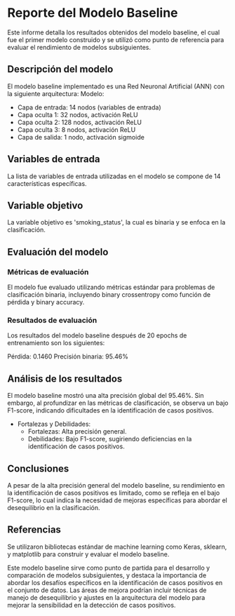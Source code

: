 # Reporte del Modelo Baseline

Este informe detalla los resultados obtenidos del modelo baseline, el cual fue el primer modelo construido y se utilizó como punto de referencia para evaluar el rendimiento de modelos subsiguientes.

## Descripción del modelo

El modelo baseline implementado es una Red Neuronal Artificial (ANN) con la siguiente arquitectura:
Modelo:
- Capa de entrada: 14 nodos (variables de entrada)
- Capa oculta 1: 32 nodos, activación ReLU
- Capa oculta 2: 128 nodos, activación ReLU
- Capa oculta 3: 8 nodos, activación ReLU
- Capa de salida: 1 nodo, activación sigmoide

## Variables de entrada

La lista de variables de entrada utilizadas en el modelo se compone de 14 características específicas.

## Variable objetivo

La variable objetivo es 'smoking_status', la cual es binaria y se enfoca en la clasificación.

## Evaluación del modelo

### Métricas de evaluación

El modelo fue evaluado utilizando métricas estándar para problemas de clasificación binaria, incluyendo binary crossentropy como función de pérdida y binary accuracy.

### Resultados de evaluación

Los resultados del modelo baseline después de 20 epochs de entrenamiento son los siguientes:

Pérdida: 0.1460
Precisión binaria: 95.46%

## Análisis de los resultados

El modelo baseline mostró una alta precisión global del 95.46%. Sin embargo, al profundizar en las métricas de clasificación, se observa un bajo F1-score, indicando dificultades en la identificación de casos positivos.
- Fortalezas y Debilidades:
   - Fortalezas: Alta precisión general.
   - Debilidades: Bajo F1-score, sugiriendo deficiencias en la identificación de casos positivos.

## Conclusiones

A pesar de la alta precisión general del modelo baseline, su rendimiento en la identificación de casos positivos es limitado, como se refleja en el bajo F1-score, lo cual indica la necesidad de mejoras específicas para abordar el desequilibrio en la clasificación.

## Referencias

Se utilizaron bibliotecas estándar de machine learning como Keras, sklearn, y matplotlib para construir y evaluar el modelo baseline. 

Este modelo baseline sirve como punto de partida para el desarrollo y comparación de modelos subsiguientes, y destaca la importancia de abordar los desafíos específicos en la identificación de casos positivos en el conjunto de datos. Las áreas de mejora podrían incluir técnicas de manejo de desequilibrio y ajustes en la arquitectura del modelo para mejorar la sensibilidad en la detección de casos positivos.
